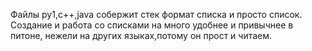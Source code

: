Файлы py1,c++,java собержит стек формат списка и просто список. Создание и работа со списками на много удобнее и привычнее в питоне, нежели на других языках,потому он прост и читаем.
